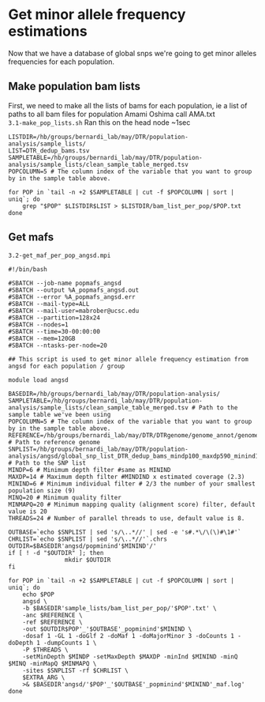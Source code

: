 # Get minor allele frequency estimations

Now that we have a database of global snps we're going to get minor alleles frequencies for each population. 

## Make population bam lists
First, we need to make all the lists of bams for each population, ie a list of paths to all bam files for population Amami Oshima call AMA.txt\
`3.1-make_pop_lists.sh` Ran this on the head node ~1sec

	LISTDIR=/hb/groups/bernardi_lab/may/DTR/population-analysis/sample_lists/
	LIST=DTR_dedup_bams.tsv
	SAMPLETABLE=/hb/groups/bernardi_lab/may/DTR/population-analysis/sample_lists/clean_sample_table_merged.tsv
	POPCOLUMN=5 # The column index of the variable that you want to group by in the sample table above.

	for POP in `tail -n +2 $SAMPLETABLE | cut -f $POPCOLUMN | sort | uniq`; do
		grep "$POP" $LISTDIR$LIST > $LISTDIR/bam_list_per_pop/$POP.txt
	done

## Get mafs
`3.2-get_maf_per_pop_angsd.mpi`

	#!/bin/bash

	#SBATCH --job-name popmafs_angsd
	#SBATCH --output %A_popmafs_angsd.out
	#SBATCH --error %A_popmafs_angsd.err
	#SBATCH --mail-type=ALL
	#SBATCH --mail-user=mabrober@ucsc.edu
	#SBATCH --partition=128x24
	#SBATCH --nodes=1
	#SBATCH --time=30-00:00:00
	#SBATCH --mem=120GB
	#SBATCH --ntasks-per-node=20

	## This script is used to get minor allele frequency estimation from angsd for each population / group

	module load angsd

	BASEDIR=/hb/groups/bernardi_lab/may/DTR/population-analysis/
	SAMPLETABLE=/hb/groups/bernardi_lab/may/DTR/population-analysis/sample_lists/clean_sample_table_merged.tsv # Path to the sample table we've been using
	POPCOLUMN=5 # The column index of the variable that you want to group by in the sample table above. 
	REFERENCE=/hb/groups/bernardi_lab/may/DTR/DTRgenome/genome_annot/genome/kuro_filt_s500.fasta # Path to reference genome
	SNPLIST=/hb/groups/bernardi_lab/may/DTR/population-analysis/angsd/global_snp_list_DTR_dedup_bams_mindp100_maxdp590_minind13_minq20.txt # Path to the SNP list
	MINDP=6 # Minimum depth filter #same as MININD
	MAXDP=14 # Maximum depth filter #MINDIND x estimated coverage (2.3)
	MININD=6 # Minimum individual filter # 2/3 the number of your smallest population size (9)
	MINQ=20 # Minimum quality filter
	MINMAPQ=20 # Minimum mapping quality (alignment score) filter, default value is 20
	THREADS=24 # Number of parallel threads to use, default value is 8.

	OUTBASE=`echo $SNPLIST | sed 's/\..*//' | sed -e 's#.*\/\(\)#\1#'`
	CHRLIST=`echo $SNPLIST | sed 's/\..*//'`.chrs
	OUTDIR=$BASEDIR'angsd/popminind'$MININD'/'
	if [ ! -d "$OUTDIR" ]; then
					mkdir $OUTDIR
	fi

	for POP in `tail -n +2 $SAMPLETABLE | cut -f $POPCOLUMN | sort | uniq`; do
		echo $POP
		angsd \
		-b $BASEDIR'sample_lists/bam_list_per_pop/'$POP'.txt' \
		-anc $REFERENCE \
		-ref $REFERENCE \
		-out $OUTDIR$POP'_'$OUTBASE'_popminind'$MININD \
		-dosaf 1 -GL 1 -doGlf 2 -doMaf 1 -doMajorMinor 3 -doCounts 1 -doDepth 1 -dumpCounts 1 \
		-P $THREADS \
		-setMinDepth $MINDP -setMaxDepth $MAXDP -minInd $MININD -minQ $MINQ -minMapQ $MINMAPQ \
		-sites $SNPLIST -rf $CHRLIST \
		$EXTRA_ARG \
		>& $BASEDIR'angsd/'$POP'_'$OUTBASE'_popminind'$MININD'_maf.log'
	done

